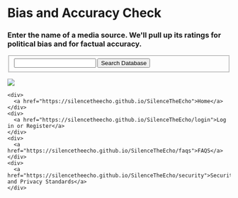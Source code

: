 <html>
  <head>
    <title>Silence the Echo</title>
    <script src = "https://www.gstatic.com/firebasejs/4.6.2/firebase.js"></script>
    <script src= "https://rawgit.com/SilenceTheEcho/SilenceTheEcho/master/samplesearch.js"></script>
    <link rel="stylesheet" type="text/css" href="imagesCentered.css"></link>
  </head>
  <body>
    <h1>Bias and Accuracy Check</h1>
    <h3>Enter the name of a media source.  We'll pull up its ratings for political bias and for factual accuracy.</h3>
    <div>
      <form>
        <fieldset>
          <input type = "text" name = "searchData" id = "searchData"> 
          <input type = "button" value = "Search Database" id = "searchSubmit" onclick = "searchDatabase()">
        </fieldset>
      </form>
    </div>
    <!-- Thanks to clker.com free clip art for the following image -->
    <img src="https://silencetheecho.github.io/SilenceTheEcho/1195445240416622736jean_victor_balin_arrow_blue_down.svg.thumb.png">
    
    <div>
      <a href="https://silencetheecho.github.io/SilenceTheEcho">Home</a>  
    </div>
    <div>
      <a href="https://silencetheecho.github.io/SilenceTheEcho/login">Log in or Register</a>  
    </div>
    <div>
      <a href="https://silencetheecho.github.io/SilenceTheEcho/faqs">FAQS</a>  
    </div>
    <div>
      <a href="https://silencetheecho.github.io/SilenceTheEcho/security">Security and Privacy Standards</a>  
    </div>
    
  </body>

